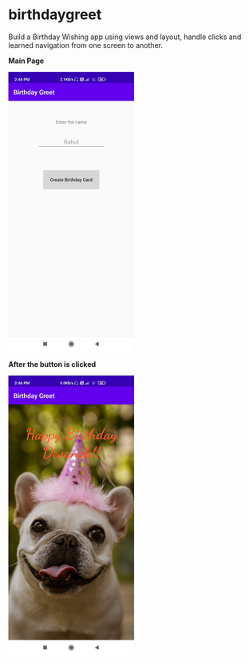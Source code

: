 # birthdaygreet
Build a Birthday Wishing app using views and layout, handle clicks and learned navigation from one screen to another.

**Main Page**

<img src="/img/1600334205092.jpg" alt="App Main Page" height="10%" width="50%">

**After the button is clicked**

<img src="/img/1600334205083.jpg" alt="App Main Page" height="30%" width="50%">
